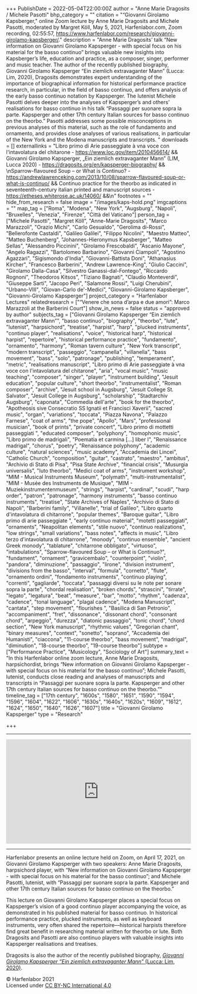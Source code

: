 +++
PublishDate = 2022-05-04T22:00:00Z
author = "Anne Marie Dragosits / Michele Pasotti"
bhp_category = ""
citation = "“Giovanni Girolamo Kapsberger,\" online Zoom lecture by Anne Marie Dragosits and Michele Pasotti, moderated by Margret Köll, May 5, 2021, Harfenlabor.com, Zoom recording, 02:55:57, https://www.harfenlabor.com/research/giovanni-girolamo-kapsberger/."
description = "Anne Marie Dragosits’ talk “New information on Giovanni Girolamo Kapsperger - with special focus on his material for the basso continuo” brings valuable new insights into Kapsberger’s life, education and practice, as a composer, singer, performer and music teacher. The author of the recently published biography, Giovanni Girolamo Kapsperger “Ein ziemlich extravaganter Mann” (Lucca: Lim, 2020), Dragosits demonstrates expert understanding of the importance of biographical information for historical performance practice research, in particular, in the field of basso continuo, and offers analysis of the early basso continuo notation by Kapsperger. The lutenist Michele Pasotti delves deeper into the analyses of Kapsperger’s and others’ realisations for basso continuo in his talk “Passaggi per suonare sopra la parte. Kapsperger and other 17th century Italian sources for basso continuo on the theorbo.” Pasotti addresses some possible misconceptions in previous analyses of this material, such as the role of fundamento and ornamento, and provides close analyses of various realisations, in particular of the New York and the Modena manuscripts and transcripts. "
downloads = []
externallinks = "Libro primo di Arie passeggiate à vna voce con l'intavolatura del chitarone - https://www.loc.gov/item/2010456614/ && Giovanni Girolamo Kapsperger, „Ein ziemlich extravaganter Mann” (LIM, Lucca 2020) - https://dragosits.org/en/kapsperger-biography/ && \nSparrow-flavoured Soup – or What is Continuo? - https://andrewlawrenceking.com/2013/10/08/sparrow-flavoured-soup-or-what-is-continuo/ && Continuo practice for the theorbo as indicated in seventeenth-century italian printed and manuscript sources - https://etheses.whiterose.ac.uk/14060/ &&\n"
footnotes = ""
hide_from_research = false
image = "/images/kaps-hold.png"
imgcaptions = ""
map_tag = ["Roma", "Modena", "New York", "Augsburg", "Napoli", "Bruxelles", "Venezia", "Firenze", "Città del Vaticano"]
person_tag = ["Michele Pasotti", "Margret Köll", "Anne-Marie Dragosits", "Marco Marazzoli", "Orazio Michi", "Carlo Gesualdo", "Gerolima di-Rossi", "Bellerofonte Castaldi", "Galileo Galilei", "Filippo Nicolini", "Maestro Matteo", "Matteo Buchenberg", "Johannes-Hieronymus Kapsberger", "Matteo Sellas", "Alessandro Piccinini", "Girolamo Frescobaldi", "Ascanio Mayone", "Angelo Ragazzi", "Bartolomeo Barbarino", "Giovanni Ciampoli", "Agostino Agazzari", "Sigismondo d'India", "Giovanni-Battista Doni", "Athanasius Kircher", "Francesco Barberini", "Andrew Lawrence-King", "Giulio Caccini", "Girolamo Dalla-Casa", "Silvestro Ganassi-dal-Fontego", "Riccardo Rognoni", "Theodoros Kitsos", "Tiziano Bagnati", "Claudio Monteverdi", "Giuseppe Sarti", "Jacopo Peri", "Salamone Rossi", "Luigi Cherubini", "Urbano-VIII", "Giovan-Carlo de'-Medici", "Giovanni-Girolamo Kapsberger", "Giovanni-Girolamo Kapsperger"]
project_category = "Harfenlabor Lectures"
relatedresearch = ["“Venere che sona d’arpa e due amori”: Marco Marazzoli at the Barberini Court"]
show_in_news = false
status = "approved by author"
subjects_tag = ["Giovanni Girolamo Kapsperger “Ein ziemlich extravaganter Mann”", "basso continuo", "biography", "theorbo", "lute", "lutenist", "harpsichord", "treatise", "harpist", "harp", "plucked instruments", "continuo player", "realisations", "voice", "historical harp", "historical harpist", "repertoire", "historical performance practice", "fundamento", "ornamento", "harmony", "Roman tavern culture", "New York transcript", "modern transcript", "passeggio", "campanella", "villanella", "bass movement", "bass", "solo", "patronage", "publishing", "temperament", "metric", "realisations manuscript", "Libro primo di Arie passeggiate à vna voce con l'intavolatura del chitarone", "aria", "vocal music", "music teaching", "composer", "singer", "player", "instrument building", "Jesuit education", "popular culture", "short theorbo", "instrumentalist", "Roman composer", "archive", "Jesuit school in Augsburg", "Jesuit College St. Salvator", "Jesuit College in Augsburg", "scholarship", "Stadtarchiv Augsburg", "caponata", "Commedia dell'arte", "book for the theorbo", "Apotheosis sive Consecratio SS Ignatii et Francisci Xaverii", "sacred music", "organ", "variations", "toccata", "Piazza Navona", "Palazzo Farnese", "coat of arms", "the pope", "Apollo", "Mars", "professional musician", "book of prints", "private concert", "Libro primo di mottetti passeggiati ", "educated composer", "polyphony", "homophonic music", "Libro primo de madrigali", "Poematia et carmina [...] liber I", "Renaissance madrigal", "chorus", "poetry", "Renaissance polyphony", "academic culture", "natural sciences", "music academy", "Accademia dei Lincei", "Catholic Church", "composition", "guitar", "castrato", "maestro", "ambitus", "Archivio di Stato di Pisa", "Pisa State Archive", "financial crisis", "Musurgia universalis", "luto theorbo", "Medici coat of arms", "instrument workshop", "MIM - Musical Instruments Museum", "polymath", "multi-instrumentalist", "MIM - Musée des Instruments de Musique", "MIM - Muziekinstrumentenmuseum", "strings", "harpist", "cardinal", "scudi", "harp order", "patron", "patronage", "harmony instruments", "basso continuo instruments", "treatise", "State Archives of Naples", "Archivio di Stato di Napoli", "Barberini family", "Villanelle", "trial of Galileo", "Libro quarto d'intavolatura di chitarrone", "popular themes", "Baroque guitar", "Libro primo di arie passeggiate ", "early continuo material", "motetti passeggiati", "ornaments", "Neapolitan elements", "stile nuovo", "continuo realizations", "low strings", "small variations", "bass notes", "affects in music", "Libro terzo d'intavolatura di chitarrone", "monody", "continuo ensemble", "ancient Greek monody", "tablature", "chitarrone obbligato", "virtuoso", "intabulations", "Sparrow-flavoured Soup – or What is Continuo?", "fundament", "ornament", "gravicembalo", "counterpoint", "violin", "pandora", "diminuzione", "passaggio", "lirone", "division instrument", "divisions from the basso", "interval", "formula", "cornetto", "flute", "ornamento ordini", "fondamento instruments", "continuo playing", "correnti", "gagliarde", "toccata", "passaggi diversi su le note per sonare sopra la parte", "chordal realisation", "broken chords", "strascini", "tirrate", "legato", "legatura", "beat", "measure", "bar", "motto", "rhythm", "cadenza", "cadence", "tonal language", "plagal cadence", "Modena Manuscript", "cantata", "step movement", "flourishes ", "Basilica di San Petronio", "accompaniment", "fret", "dissonance", "dissonant chord", "consonant chord", "arpeggio", "durezza", "diatonic passaggio", "tonic chord", "chord section", "New York manuscript", "rhythmic values", "Gregorian chant", "binary measures", "context", "sonetto", "soprano", "Accademia dei Humanisti", "ciaccona", "11-course theorbo", "bass movement", "madrigal", "diminution", "18-course theorbo", "19-course theorbo"]
subtype = ["Performance Practice", "Musicology", "Sociology of Art"]
summary_text = "In this Harfenlabor online zoom lecture, Anne Marie Dragosits, harpsichordist, brings “New information on Giovanni Girolamo Kapsperger - with special focus on his material for the basso continuo”; Michele Pasotti, lutenist, conducts close reading and analyses of  manuscripts and transcripts in “Passaggi per suonare sopra la parte. Kapsperger and other 17th century Italian sources for basso continuo on the theorbo.”"
timeline_tag = ["17th century", "1600s", "1580", "1651", "1590", "1594", "1596", "1604", "1622", "1606", "1630s", "1640s", "1620s", "1609", "1612", "1624", "1650", "1640", "1626", "1607"]
title = "Giovanni Girolamo Kapsperger"
type = "Research"

+++
***

<div style="padding:56.25% 0 0 0;position:relative;"><iframe src="https://player.vimeo.com/video/643964471?h=edc2ee98ed&badge=0&autopause=0&player_id=0&app_id=58479" frameborder="0" allow="autoplay; fullscreen; picture-in-picture" allowfullscreen style="position:absolute;top:0;left:0;width:100%;height:100%;" title="Harfenlabor. Anne Marie Dragosits, Michele Pasotti moderated by Margret Köll: Giovanni Girolamo Kapsberger"></iframe></div><script src="https://player.vimeo.com/api/player.js"></script>

***

Harfenlabor presents an online lecture held on Zoom, on April 17, 2021, on <span id="person_tag">Giovanni Girolamo Kapsperger</span> with two speakers: <span id="person_tag">Anne Marie Dragosits</span>, harpsichord player, with “New information on Giovanni Girolamo Kapsperger - with special focus on his material for the basso continuo”; and <span id="person_tag">Michele Pasotti</span>, lutenist, with “Passaggi per suonare sopra la parte. Kapsperger and other 17th century Italian sources for basso continuo on the theorbo.”

This lecture on Giovanni Girolamo Kapsperger places a special focus on Kapsperger’s vision of a good continuo player accompanying the voice, as demonstrated in his published material for basso continuo. In historical performance practice, plucked instruments, as well as keyboard instruments, very often shared the repertoire—historical harpists therefore find great benefit in researching material written for theorbo or lute. Both Dragosits and Pasotti are also continuo players with valuable insights into Kapsperger realisations and treatises.

Dragosits is also the author of the recently published biography, [_Giovanni Girolamo Kapsperger “Ein ziemlich extravaganter Mann”_ (Lucca: Lim, 2020)](https://www.lim.it/it/saggi/5964-giovanni-girolamo-kapsperger-9788855430470.html#/2-tipo_prodotto-libro).

© Harfenlabor 2021  
Licensed under [CC BY-NC International 4.0](https://harfenlabor.netlify.app/aboutpage/#ccbync)